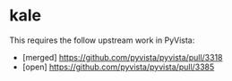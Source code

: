 # kale

This requires the follow upstream work in PyVista:

- [merged] https://github.com/pyvista/pyvista/pull/3318
- [open] https://github.com/pyvista/pyvista/pull/3385

